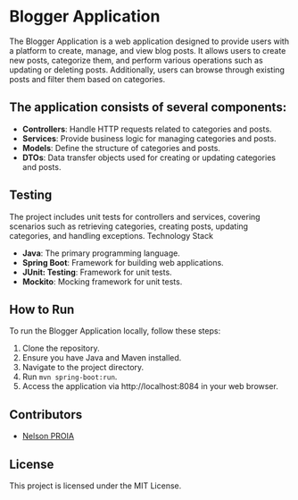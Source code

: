 # Blogger Application

The Blogger Application is a web application designed to provide users with a platform to create, manage, and view blog posts. It allows users to create new posts, categorize them, and perform various operations such as updating or deleting posts. Additionally, users can browse through existing posts and filter them based on categories.

## The application consists of several components:

- **Controllers**: Handle HTTP requests related to categories and posts.
- **Services**: Provide business logic for managing categories and posts.
- **Models**: Define the structure of categories and posts.
- **DTOs**: Data transfer objects used for creating or updating categories and posts.

## Testing

The project includes unit tests for controllers and services, covering scenarios such as retrieving categories, creating posts, updating categories, and handling exceptions.
Technology Stack

- **Java**: The primary programming language.
- **Spring Boot**: Framework for building web applications.
- **JUnit: Testing**: Framework for unit tests.
- **Mockito**: Mocking framework for unit tests.

## How to Run

To run the Blogger Application locally, follow these steps:

1. Clone the repository.
2. Ensure you have Java and Maven installed.
3. Navigate to the project directory.
4. Run `mvn spring-boot:run`.
5. Access the application via http://localhost:8084 in your web browser.

## Contributors

- [Nelson PROIA](https://github.com/nelson-proia)

## License

This project is licensed under the MIT License.
